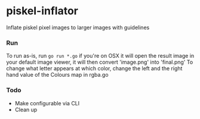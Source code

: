 # piskel-inflator
Inflate piskel pixel images to larger images with guidelines


### Run
To run as-is, run `go run *.go` if you're on OSX it will open the result image in your default image viewer, it  will then convert 'image.png' into 'final.png'
To change what letter appears at which color, change the left and the right hand value of the Colours map in rgba.go

### Todo  
- Make configurable via CLI 
- Clean up
